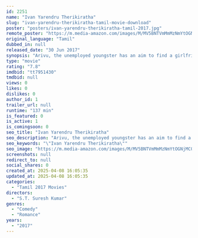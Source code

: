 ```yaml
---
id: 2251
name: "Ivan Yarendru Therikiratha"
slug: "ivan-yarendru-therikiratha-tamil-movie-download"
poster: "posters/ivan-yarendru-therikiratha-tamil-2017.jpg"
remote_poster: "https://m.media-amazon.com/images/M/MV5BNTVmMmMzNmYtOGNjMC00YTAyLWEwOGQtYTRhY2FiZjRlOWFkXkEyXkFqcGdeQXVyMTEzNzg0Mjkx._V1_SX300.jpg"
original_language: "Tamil"
dubbed_in: null
released_date: "30 Jun 2017"
synopsis: "Arivu, the unemployed youngster has an aim to find a girlfriend.Whenever he expresses his love to a girl, she will get married to some other guy. With his move backfiring each time, Arivu challenges his friends that he will make a..."
type: "movie"
rating: "7.8"
imdbid: "tt7951430"
tmdbid: null
views: 0
likes: 0
dislikes: 0
author_id: 1
trailer_url: null
runtime: "137 min"
is_featured: 0
is_active: 1
is_comingsoon: 0
seo_title: "Ivan Yarendru Therikiratha"
seo_description: "Arivu, the unemployed youngster has an aim to find a girlfriend.Whenever he expresses his love to a girl, she will get married to some other guy. With his move backfiring each time, Arivu challenges his friends that he will make a..."
seo_keywords: "\"Ivan Yarendru Therikiratha\""
seo_image: "https://m.media-amazon.com/images/M/MV5BNTVmMmMzNmYtOGNjMC00YTAyLWEwOGQtYTRhY2FiZjRlOWFkXkEyXkFqcGdeQXVyMTEzNzg0Mjkx._V1_SX300.jpg"
screenshots: null
redirect_to: null
social_shares: 0
created_at: 2025-04-08 16:05:35
updated_at: 2025-04-08 16:05:35
categories:
  - "Tamil 2017 Movies"
directors:
  - "S.T. Suresh Kumar"
genres:
  - "Comedy"
  - "Romance"
years:
  - "2017"
---
```

